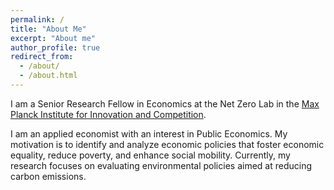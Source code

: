 ```yaml
---
permalink: /
title: "About Me"
excerpt: "About me"
author_profile: true
redirect_from: 
  - /about/
  - /about.html
---
```


I am a Senior Research Fellow in Economics at the Net Zero Lab in the [Max Planck Institute for Innovation and Competition](https://www.ip.mpg.de/en/).

I am an applied economist with an interest in Public Economics. My motivation is to identify and analyze economic policies that foster economic equality, reduce poverty, and enhance social mobility. Currently, my research focuses on evaluating environmental policies aimed at reducing carbon emissions.
